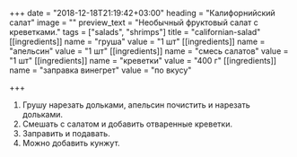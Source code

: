 +++
date = "2018-12-18T21:19:42+03:00"
heading = "Калифорнийский салат"
image = ""
preview_text = "Необычный фруктовый салат с креветками."
tags = ["salads", "shrimps"]
title = "californian-salad"
[[ingredients]]
name = "груша"
value = "1 шт"
[[ingredients]]
name = "апельсин"
value = "1 шт"
[[ingredients]]
name = "смесь салатов"
value = "1 шт"
[[ingredients]]
name = "креветки"
value = "400 г"
[[ingredients]]
name = "заправка винегрет"
value = "по вкусу"

+++
1. Грушу нарезать дольками, апельсин почистить и нарезать дольками.
2. Смешать с салатом и добавить отваренные креветки.
3. Заправить и подавать.
4. Можно добавить кунжут.